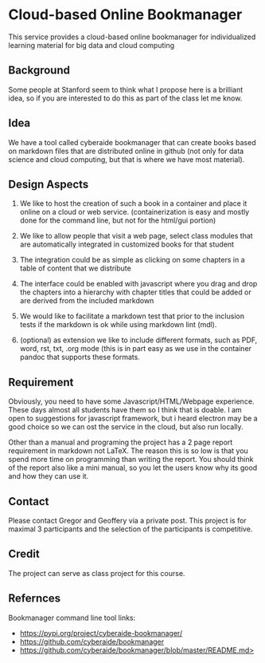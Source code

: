 # Cloud-based Online Bookmanager 

This service provides a 
cloud-based online bookmanager for individualized learning material 
for big data and cloud computing

## Background

Some people at Stanford seem to think what I propose here is a
brilliant idea, so if you are interested to do this as part of the
class let me know.

## Idea

We have a tool called cyberaide bookmanager that can create books
based on markdown files that are distributed online in github (not
only for data science and cloud computing, but that is where we have
most material).

## Design Aspects

1. We like to host the creation of such a book in a container and
   place it online on a cloud or web service. (containerization is easy
   and mostly done for the command line, but not for the html/gui portion)

2. We like to allow people that visit a web page, select class modules
   that are automatically integrated in customized books for that student

3. The integration could be as simple as clicking on some chapters in a
   table of content that we distribute

4. The interface could be enabled with javascript where you drag and
   drop the chapters into a hierarchy with chapter titles that could be
   added or are derived from the included markdown

5. We would like to facilitate a markdown test that prior to the
   inclusion tests if the markdown is ok while using markdown lint
   (mdl).

6. (optional) as extension we like to include different formats, such
   as PDF, word, rst, txt, .org mode (this is in part easy as we use
   in the container pandoc that supports these formats.


## Requirement

Obviously, you need to have some Javascript/HTML/Webpage experience.
These days almost all students have them so I think that is doable. I
am open to suggestions for javascript framework, but i heard electron
may be a good choice so we can ost the service in the cloud, but also
run locally.

Other than a manual and programing the project has a 2 page report
requirement in markdown not LaTeX. The reason this is so low is that
you spend more time on programming than writing the report. You should
think of the report also like a mini manual, so you let the users know
why its good and how they can use it.

## Contact

Please contact Gregor and Geoffery via a private post. This project is
for maximal 3 participants and the selection of the participants is
competitive.

## Credit

The project can serve as class project for this course.

## Refernces

Bookmanager command line tool links:

* <https://pypi.org/project/cyberaide-bookmanager/>
* <https://github.com/cyberaide/bookmanager>
* https://github.com/cyberaide/bookmanager/blob/master/README.md>
